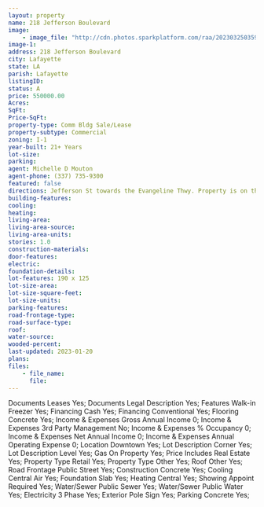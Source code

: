 ```yaml
---
layout: property
name: 218 Jefferson Boulevard
image:
    - image_file: "http://cdn.photos.sparkplatform.com/raa/20230325035935143090000000.jpg"
image-1:
address: 218 Jefferson Boulevard
city: Lafayette
state: LA
parish: Lafayette
listingID: 
status: A
price: 550000.00
Acres: 
SqFt: 
Price-SqFt: 
property-type: Comm Bldg Sale/Lease
property-subtype: Commercial
zoning: I-1
year-built: 21+ Years
lot-size: 
parking: 
agent: Michelle D Mouton
agent-phone: (337) 735-9300
featured: false
directions: Jefferson St towards the Evangeline Thwy. Property is on the corner of Jefferson Blvd and the Evangeline Thwy ( Hwy 90 ).
building-features: 
cooling: 
heating: 
living-area: 
living-area-source: 
living-area-units: 
stories: 1.0
construction-materials: 
door-features: 
electric: 
foundation-details: 
lot-features: 190 x 125
lot-size-area: 
lot-size-square-feet: 
lot-size-units: 
parking-features: 
road-frontage-type: 
road-surface-type: 
roof: 
water-source: 
wooded-percent: 
last-updated: 2023-01-20
plans: 
files:
    - file_name:
      file:
---
```

Documents	Leases	Yes;
Documents	Legal Description	Yes;
Features	Walk-in Freezer	Yes;
Financing	Cash	Yes;
Financing	Conventional	Yes;
Flooring	Concrete	Yes;
Income & Expenses	Gross Annual Income	0;
Income & Expenses	3rd Party Management	No;
Income & Expenses	% Occupancy	0;
Income & Expenses	Net Annual Income	0;
Income & Expenses	Annual Operating Expense	0;
Location	Downtown	Yes;
Lot Description	Corner	Yes;
Lot Description	Level	Yes;
Gas	On Property	Yes;
Price Includes	Real Estate	Yes;
Property Type	Retail	Yes;
Property Type	Other	Yes;
Roof	Other	Yes;
Road Frontage	Public Street	Yes;
Construction	Concrete	Yes;
Cooling	Central Air	Yes;
Foundation	Slab	Yes;
Heating	Central	Yes;
Showing	Appoint Required	Yes;
Water/Sewer	Public Sewer	Yes;
Water/Sewer	Public Water	Yes;
Electricity	3 Phase	Yes;
Exterior	Pole Sign	Yes;
Parking	Concrete	Yes;

